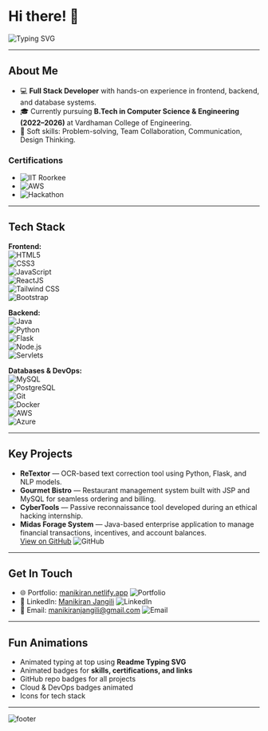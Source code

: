 # Hi there! 👋

![Typing SVG](https://readme-typing-svg.herokuapp.com?font=Fira+Code&weight=500&size=28&duration=3000&pause=500&color=007ACC&center=true&vCenter=true&width=600&lines=Welcome+to+my+GitHub+Profile!;I'm+a+passionate+CS+student+and+aspiring+Software+Engineer.)

---

## About Me
- 💻 **Full Stack Developer** with hands-on experience in frontend, backend, and database systems.  
- 🎓 Currently pursuing **B.Tech in Computer Science & Engineering (2022–2026)** at Vardhaman College of Engineering.  
- 🌟 Soft skills: Problem-solving, Team Collaboration, Communication, Design Thinking.  

### Certifications
- ![IIT Roorkee](https://img.shields.io/badge/1STOP-Ethical%20Hacking-blue?style=for-the-badge&logo=IIT)
- ![AWS](https://img.shields.io/badge/AWS-Cloud%20Foundations-orange?style=for-the-badge&logo=amazon-aws)
- ![Hackathon](https://img.shields.io/badge/Hackathon-Recognition-green?style=for-the-badge)

---

## Tech Stack

**Frontend:**  
![HTML5](https://img.shields.io/badge/HTML5-E34F26?style=for-the-badge&logo=html5)  
![CSS3](https://img.shields.io/badge/CSS3-1572B6?style=for-the-badge&logo=css3)  
![JavaScript](https://img.shields.io/badge/JavaScript-F7DF1E?style=for-the-badge&logo=javascript)  
![ReactJS](https://img.shields.io/badge/React-61DAFB?style=for-the-badge&logo=react)  
![Tailwind CSS](https://img.shields.io/badge/TailwindCSS-06B6D4?style=for-the-badge&logo=tailwind-css)  
![Bootstrap](https://img.shields.io/badge/Bootstrap-7952B3?style=for-the-badge&logo=bootstrap)

**Backend:**  
![Java](https://img.shields.io/badge/Java-007396?style=for-the-badge&logo=java)  
![Python](https://img.shields.io/badge/Python-3776AB?style=for-the-badge&logo=python)  
![Flask](https://img.shields.io/badge/Flask-000000?style=for-the-badge&logo=flask)  
![Node.js](https://img.shields.io/badge/Node.js-339933?style=for-the-badge&logo=node.js)  
![Servlets](https://img.shields.io/badge/Java%20Servlets-ED8B00?style=for-the-badge&logo=java)

**Databases & DevOps:**  
![MySQL](https://img.shields.io/badge/MySQL-4479A1?style=for-the-badge&logo=mysql)  
![PostgreSQL](https://img.shields.io/badge/PostgreSQL-316192?style=for-the-badge&logo=postgresql)  
![Git](https://img.shields.io/badge/Git-F05032?style=for-the-badge&logo=git)  
![Docker](https://img.shields.io/badge/Docker-2496ED?style=for-the-badge&logo=docker)  
![AWS](https://img.shields.io/badge/AWS-232F3E?style=for-the-badge&logo=amazon-aws)  
![Azure](https://img.shields.io/badge/Azure-0089D6?style=for-the-badge&logo=microsoft-azure)

---

## Key Projects
- **ReTextor** — OCR-based text correction tool using Python, Flask, and NLP models.  
- **Gourmet Bistro** — Restaurant management system built with JSP and MySQL for seamless ordering and billing.  
- **CyberTools** — Passive reconnaissance tool developed during an ethical hacking internship.  
- **Midas Forage System** — Java-based enterprise application to manage financial transactions, incentives, and account balances.  
  [View on GitHub](https://github.com/manikiran30/Jpmc_Midas) ![GitHub](https://img.shields.io/badge/GitHub-181717?style=for-the-badge&logo=github)

---

## Get In Touch
- 🌐 Portfolio: [manikiran.netlify.app](https://manikiran.netlify.app) ![Portfolio](https://img.shields.io/badge/Portfolio-007ACC?style=for-the-badge&logo=google-chrome)  
- 💼 LinkedIn: [Manikiran Jangili](https://www.linkedin.com/in/manikiran-jangili) ![LinkedIn](https://img.shields.io/badge/LinkedIn-0A66C2?style=for-the-badge&logo=linkedin)  
- 📧 Email: manikiranjangili@gmail.com ![Email](https://img.shields.io/badge/Email-D14836?style=for-the-badge&logo=gmail)

---

## Fun Animations
- Animated typing at top using **Readme Typing SVG**  
- Animated badges for **skills, certifications, and links**  
- GitHub repo badges for all projects  
- Cloud & DevOps badges animated  
- Icons for tech stack

---

![footer](https://c.tenor.com/JgVb0v5H5fEAAAAi/github-coding.gif)
